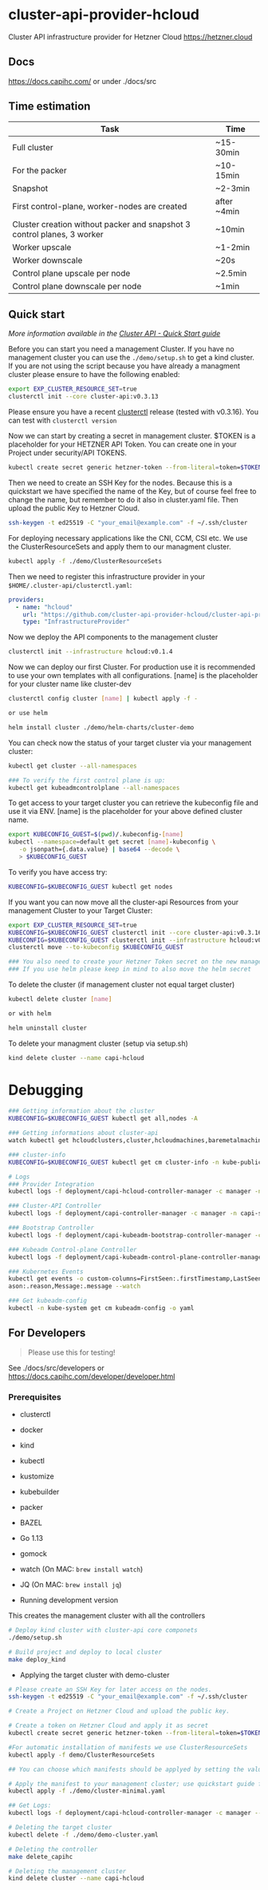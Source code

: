 # cluster-api-provider-hcloud


Cluster API infrastructure provider for Hetzner Cloud https://hetzner.cloud

## Docs

https://docs.capihc.com/
or under ./docs/src

## Time estimation

| Task | Time |
| ---- | ---- |
| Full cluster | ~15-30min
| For the packer | ~10-15min
| Snapshot | ~2-3min 
| First control-plane, worker-nodes are created | after ~4min
| Cluster creation without packer and snapshot 3 control planes, 3 worker | ~10min
| Worker upscale | ~1-2min
| Worker downscale |  ~20s
| Control plane upscale per node | ~2.5min
| Control plane downscale per node | ~1min


## Quick start

*More information available in the [Cluster API - Quick Start guide]*

Before you can start you need a management Cluster.
If you have no management cluster you can use the `./demo/setup.sh` to get a kind cluster. 
If you are not using the script because you have already a managment cluster please ensure to have the following enabled:

```sh
export EXP_CLUSTER_RESOURCE_SET=true
clusterctl init --core cluster-api:v0.3.13
```

Please ensure you have a recent [clusterctl] release (tested with v0.3.16). You can test with `clusterctl version`

Now we can start by creating a secret in management cluster. $TOKEN is a placeholder for your HETZNER API Token. You can create one in your Project under security/API TOKENS.

```sh
kubectl create secret generic hetzner-token --from-literal=token=$TOKEN
```

Then we need to create an SSH Key for the nodes. Because this is a quickstart we have specified the name of the Key, but of course feel free to change the name, but remember to do it also in cluster.yaml file. Then upload the public Key to Hetzner Cloud.

```sh
ssh-keygen -t ed25519 -C "your_email@example.com" -f ~/.ssh/cluster
```

For deploying necessary applications like the CNI, CCM, CSI etc. We use the ClusterResourceSets and apply them to our managment cluster. 

```sh
kubectl apply -f ./demo/ClusterResourceSets
```

Then we need to register this infrastructure provider in your `$HOME/.cluster-api/clusterctl.yaml`:

```yaml
providers:
  - name: "hcloud"
    url: "https://github.com/cluster-api-provider-hcloud/cluster-api-provider-hcloud/releases/latest/infrastructure-components.yaml"
    type: "InfrastructureProvider"
```

Now we deploy the API components to the management cluster

```sh
clusterctl init --infrastructure hcloud:v0.1.4
```

Now we can deploy our first Cluster. For production use it is recommended to use your own templates with all configurations. [name] is the placeholder for your cluster name like cluster-dev

```sh
clusterctl config cluster [name] | kubectl apply -f -

or use helm

helm install cluster ./demo/helm-charts/cluster-demo

```

You can check now the status of your target cluster via your management cluster:

```sh
kubectl get cluster --all-namespaces

### To verify the first control plane is up:
kubectl get kubeadmcontrolplane --all-namespaces
```
To get access to your target cluster you can retrieve the kubeconfig file and use it via ENV. [name] is the placeholder for your above defined cluster name.
```sh
export KUBECONFIG_GUEST=$(pwd)/.kubeconfig-[name]
kubectl --namespace=default get secret [name]-kubeconfig \
   -o jsonpath={.data.value} | base64 --decode \
   > $KUBECONFIG_GUEST
```

To verify you have access try:
```sh
KUBECONFIG=$KUBECONFIG_GUEST kubectl get nodes
```

If you want you can now move all the cluster-api Resources from your management Cluster to your Target Cluster:

```sh
export EXP_CLUSTER_RESOURCE_SET=true
KUBECONFIG=$KUBECONFIG_GUEST clusterctl init --core cluster-api:v0.3.16
KUBECONFIG=$KUBECONFIG_GUEST clusterctl init --infrastructure hcloud:v0.1.4
clusterctl move --to-kubeconfig $KUBECONFIG_GUEST

### You also need to create your Hetzner Token secret on the new management cluster
### If you use helm please keep in mind to also move the helm secret 
```

To delete the cluster (if management cluster not equal target cluster)

```sh
kubectl delete cluster [name]

or with helm

helm uninstall cluster
```

To delete your managment cluster (setup via setup.sh)
```sh
kind delete cluster --name capi-hcloud
```

# Debugging
```sh
### Getting information about the cluster
KUBECONFIG=$KUBECONFIG_GUEST kubectl get all,nodes -A

### Getting informations about cluster-api
watch kubectl get hcloudclusters,cluster,hcloudmachines,baremetalmachines,machines

### cluster-info
KUBECONFIG=$KUBECONFIG_GUEST kubectl get cm cluster-info -n kube-public -o yaml

# Logs
### Provider Integration
kubectl logs -f deployment/capi-hcloud-controller-manager -c manager -n capi-hcloud-system

### Cluster-API Controller
kubectl logs -f deployment/capi-controller-manager -c manager -n capi-system

### Bootstrap Controller
kubectl logs -f deployment/capi-kubeadm-bootstrap-controller-manager -c manager  -n capi-kubeadm-bootstrap-system

### Kubeadm Control-plane Controller
kubectl logs -f deployment/capi-kubeadm-control-plane-controller-manager -c manager  -n capi-kubeadm-control-plane-system

### Kubernetes Events
kubectl get events -o custom-columns=FirstSeen:.firstTimestamp,LastSeen:.lastTimestamp,Count:.count,From:.source.component,Type:.type,Re│
ason:.reason,Message:.message --watch

### Get kubeadm-config
kubectl -n kube-system get cm kubeadm-config -o yaml

```


[clusterctl]: https://github.com/kubernetes-sigs/cluster-api/releases/
[Cluster API - Quick Start guide]: https://cluster-api.sigs.k8s.io/user/quick-start.html


## For Developers 
> Please use this for testing!

See ./docs/src/developers or https://docs.capihc.com/developer/developer.html

### Prerequisites

- clusterctl
- docker
- kind
- kubectl
- kustomize
- kubebuilder
- packer
- BAZEL
- Go 1.13
- gomock
- watch (On MAC: `brew install watch`)
- JQ (On MAC: `brew install jq`)

- Running development version

This creates the management cluster with all the controllers
```sh
# Deploy kind cluster with cluster-api core componets
./demo/setup.sh

# Build project and deploy to local cluster
make deploy_kind
```

- Applying the target cluster with demo-cluster

```sh
# Please create an SSH Key for later access on the nodes.
ssh-keygen -t ed25519 -C "your_email@example.com" -f ~/.ssh/cluster

# Create a Project on Hetzner Cloud and upload the public key. 

# Create a token on Hetzner Cloud and apply it as secret
kubectl create secret generic hetzner-token --from-literal=token=$TOKEN

#For automatic installation of manifests we use ClusterResourceSets
kubectl apply -f demo/ClusterResourceSets

## You can choose which manifests should be applyed by setting the value of the labels under kind: Cluster

# Apply the manifest to your management cluster; use quickstart guide for getting access to the target cluster
kubectl apply -f ./demo/cluster-minimal.yaml

## Get Logs:
kubectl logs -f deployment/capi-hcloud-controller-manager -c manager --v=4 -n capi-hcloud-system

# Deleting the target cluster
kubectl delete -f ./demo/demo-cluster.yaml

# Deleting the controller
make delete_capihc

# Deleting the management cluster
kind delete cluster --name capi-hcloud

```


